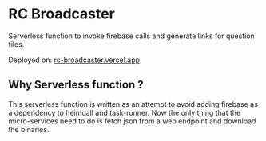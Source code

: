 # RC Broadcaster

Serverless function to invoke firebase calls and generate links for question files.

Deployed on: [rc-broadcaster.vercel.app](https://rc-broadcaster.vercel.app/api/app.js)

## Why Serverless function ?
This serverless function is written as an attempt to avoid adding firebase as a dependency to heimdall and task-runner. Now the only thing that the micro-services need to do is fetch json from a web endpoint and download the binaries.